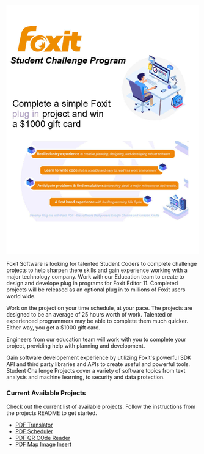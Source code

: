 ![Alt Text](/images/ChallengePage.jpg)


Foxit Software is looking for talented Student Coders to complete challenge projects to help sharpen there skills and gain experience working with a major technology company. Work with our Education team to create to design and develope plug in programs for Foxit Editor 11. Completed projects will be released as an optional plug in to millions of Foxit users world wide. 

Work on the project on your time schedule, at your pace. The projects are designed to be an average of 25 hours worth of work. Talented or experienced programmers may be able to complete them much quicker. Either way, you get a $1000 gift card.

Engineers from our education team will work with you to complete your project, providing help with planning and development. 

Gain software developement experience by utilizing Foxit's powerful SDK API and third party libraries and APIs to create useful and powerful tools. Student Challenge Projects cover a variety of software topics from text analysis and machine learning, to security and data protection. 


### Current Available Projects
Check out the current list of available projects. Follow the instructions from the projects README to get started.


* [PDF Translator](https://github.com/huytran888/PDFTranslator)
* [PDF Scheduler](https://github.com/huytran888/PDFScheduler)
* [PDF QR COde Reader](https://github.com/huytran888/PDFQRCodeReader)
* [PDF Map Image Insert](https://github.com/DanGodfreyjr/PDFInsertMapImage)
